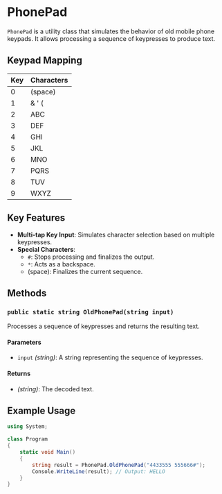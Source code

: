 # PhonePad

`PhonePad` is a utility class that simulates the behavior of old mobile phone keypads. It allows processing a sequence of keypresses to produce text.

## Keypad Mapping

| Key | Characters |
| --- | ---------- |
| 0   | (space)    |
| 1   | & ' (      |
| 2   | ABC        |
| 3   | DEF        |
| 4   | GHI        |
| 5   | JKL        |
| 6   | MNO        |
| 7   | PQRS       |
| 8   | TUV        |
| 9   | WXYZ       |

## Key Features

- **Multi-tap Key Input**: Simulates character selection based on multiple keypresses.
- **Special Characters**:
  - `#`: Stops processing and finalizes the output.
  - `*`: Acts as a backspace.
  - (space): Finalizes the current sequence.

## Methods

### `public static string OldPhonePad(string input)`

Processes a sequence of keypresses and returns the resulting text.

#### Parameters

- `input` *(string)*: A string representing the sequence of keypresses.

#### Returns

- *(string)*: The decoded text.

## Example Usage

```csharp
using System;

class Program
{
    static void Main()
    {
        string result = PhonePad.OldPhonePad("4433555 555666#");
        Console.WriteLine(result); // Output: HELLO
    }
}
